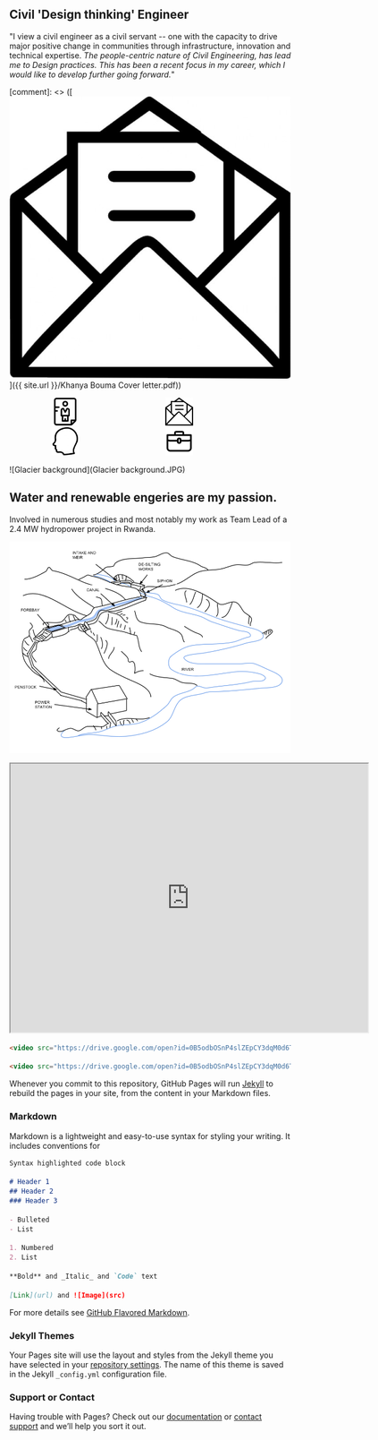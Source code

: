 ## Civil 'Design thinking' Engineer

"I view a civil engineer as a civil servant -- one with the capacity to drive major positive change in communities through infrastructure, innovation and technical expertise.
_The people-centric nature of Civil Engineering, has lead me to Design practices. This has been a recent focus in my career, which I would like to develop further going forward._"

[comment]: <> ([![Letter icon](Letter.jpg)]({{ site.url }}/Khanya Bouma Cover letter.pdf))

<a href="{{ site.url }}/Khanya Bouma CV.pdf"> <img src="CV.png" alt="CV" style="width:50px;height:50px;" hspace="75"></a>
<a href="{{ site.url }}/Khanya Bouma Cover letter.pdf"> <img src="Letter.jpg" alt="Letter" style="width:50x;height:50px;" hspace="75"></a> 
<a href="{{ site.url }}/Khanya Bouma General Reference.pdf"> <img src="References.jpg" alt="References" style="width:50px;height:50px;"  hspace="75"></a>
<a href="{{ site.url }}/Khanya Bouma Project Experience.pdf"> <img src="Experience.png" alt="Experience" style="width:50px;height:50px;"  hspace="75"></a>

![Glacier background](Glacier background.JPG)

## Water and renewable engeries are my passion.

Involved in numerous studies and most notably my work as Team Lead of a 2.4 MW hydropower project in Rwanda.

![HydropowerSketch](HydroPower.png)

<div>
<iframe src="https://drive.google.com/file/d/0B5odbOSnP4slMFlBT240MmxBbVU/view?usp=sharing" width="640" height="480"></iframe>
</div>

```html                                                                                                   
<video src="https://drive.google.com/open?id=0B5odbOSnP4slZEpCY3dqM0d6TWc" poster="Ntaruka Poster Image.png" width="320" height="200" controls preload></video>

<video src="https://drive.google.com/open?id=0B5odbOSnP4slZEpCY3dqM0d6TWc" width="320" height="200" controls preload></video>
```

Whenever you commit to this repository, GitHub Pages will run [Jekyll](https://jekyllrb.com/) to rebuild the pages in your site, from the content in your Markdown files.

### Markdown

Markdown is a lightweight and easy-to-use syntax for styling your writing. It includes conventions for

```markdown
Syntax highlighted code block

# Header 1
## Header 2
### Header 3

- Bulleted
- List

1. Numbered
2. List

**Bold** and _Italic_ and `Code` text

[Link](url) and ![Image](src)
```

For more details see [GitHub Flavored Markdown](https://guides.github.com/features/mastering-markdown/).

### Jekyll Themes

Your Pages site will use the layout and styles from the Jekyll theme you have selected in your [repository settings](https://github.com/KhanyaBouma/khanyabouma.github.io/settings). The name of this theme is saved in the Jekyll `_config.yml` configuration file.

### Support or Contact

Having trouble with Pages? Check out our [documentation](https://help.github.com/categories/github-pages-basics/) or [contact support](https://github.com/contact) and we’ll help you sort it out.
